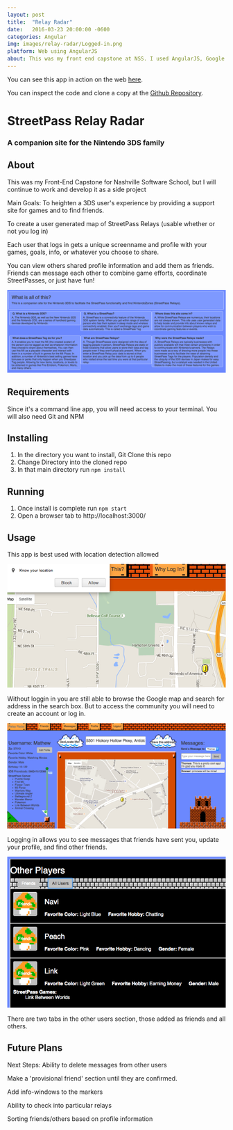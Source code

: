 ```yaml
---
layout: post
title:  "Relay Radar"
date:   2016-03-23 20:00:00 -0600
categories: Angular
img: images/relay-radar/Logged-in.png
platform: Web using AngularJS
about: This was my front end capstone at NSS. I used AngularJS, Google Maps, Firebase, and AngularFire to create it. Later I refactored it to be statically served using Node/Express.
---
```

You can see this app in action on the web [here](https://relay-radar.firebaseapp.com/).

You can inspect the code and clone a copy at the [Github Repository](https://github.com/MAOstrander/relay-radar).


# StreetPass Relay Radar

### A companion site for the Nintendo 3DS family

## About
This was my Front-End Capstone for Nashville Software School, but I will continue to work and develop it as a side project

Main Goals:
To heighten a 3DS user's experience by providing a support site for games and to find friends.

To create a user generated map of StreetPass Relays (usable whether or not you log in)

Each user that logs in gets a unique screenname and profile with your games, goals, info, or whatever you choose to share.

You can view others shared profile information and add them as friends.
Friends can message each other to combine game efforts, coordinate StreetPasses, or just have fun!

![About](/images/relay-radar/What-is-this.png)

## Requirements
Since it's a command line app, you will need access to your terminal.
You will also need Git and NPM

## Installing
1. In the directory you want to install, Git Clone this repo
2. Change Directory into the cloned repo
3. In that main directory run `npm install`

## Running
1. Once install is complete run `npm start`
2. Open a browser tab to http://localhost:3000/

## Usage

This app is best used with location detection allowed

![Allow Geolocation](/images/relay-radar/Geolocation.png)

Without loggin in you are still able to browse the Google map and search for address in the search box. But to access the community you will need to create an account or log in.

![After logging in](/images/relay-radar/Logged-in.png)

Logging in allows you to see messages that friends have sent you, update your profile, and find other friends.

![Add other users](/images/relay-radar/Find-other-users.png)

There are two tabs in the other users section, those added as friends and all others.


## Future Plans
Next Steps:
Ability to delete messages from other users

Make a 'provisional friend' section until they are confirmed.

Add info-windows to the markers

Ability to check into particular relays

Sorting friends/others based on profile information
